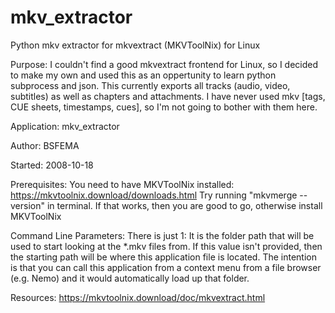 # mkv_extractor
Python mkv extractor for mkvextract (MKVToolNix) for Linux

Purpose:  I couldn't find a good mkvextract frontend for Linux, so I decided to make my own and used this as an oppertunity to learn python subprocess and json.  This currently exports all tracks (audio, video, subtitles) as well as chapters and attachments.  I have never used mkv [tags, CUE sheets, timestamps, cues], so I'm not going to bother with them here.

Application:  mkv_extractor

Author:  BSFEMA

Started:  2008-10-18

Prerequisites:  You need to have MKVToolNix installed:  https://mkvtoolnix.download/downloads.html  Try running "mkvmerge --version" in terminal.  If that works, then you are good to go, otherwise install MKVToolNix

Command Line Parameters:  There is just 1:  It is the folder path that will be used to start looking at the *.mkv files from.  If this value isn't provided, then the starting path will be where this application file is located.  The intention is that you can call this application from a context menu from a file browser (e.g. Nemo) and it would automatically load up that folder.

Resources:  https://mkvtoolnix.download/doc/mkvextract.html
